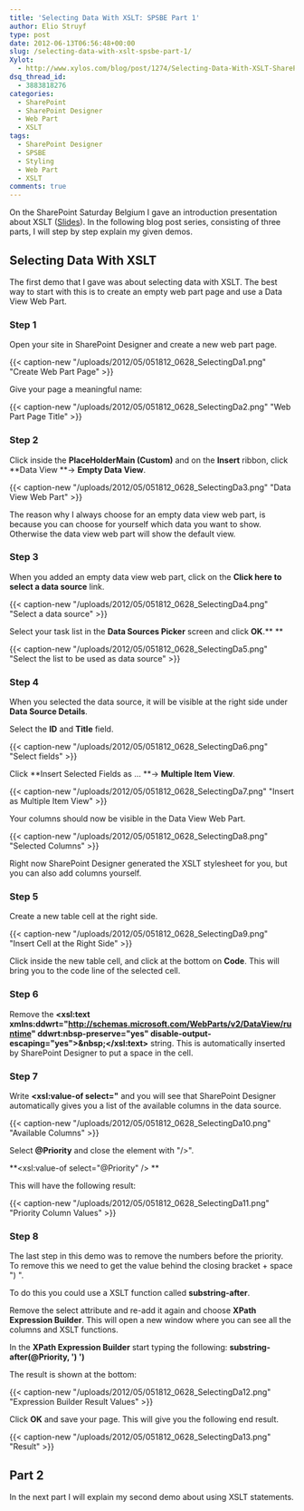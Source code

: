 ```yaml
---
title: 'Selecting Data With XSLT: SPSBE Part 1'
author: Elio Struyf
type: post
date: 2012-06-13T06:56:48+00:00
slug: /selecting-data-with-xslt-spsbe-part-1/
Xylot:
  - http://www.xylos.com/blog/post/1274/Selecting-Data-With-XSLT-SharePoint-Saturday-Belgium-Part-1/
dsq_thread_id:
  - 3883818276
categories:
  - SharePoint
  - SharePoint Designer
  - Web Part
  - XSLT
tags:
  - SharePoint Designer
  - SPSBE
  - Styling
  - Web Part
  - XSLT
comments: true
---
```


On the SharePoint Saturday Belgium I gave an introduction presentation about XSLT ([Slides](http://www.slideshare.net/estruyf/introduction-to-xslt-spsbe07 "Presentation")). In the following blog post series, consisting of three parts, I will step by step explain my given demos.

## Selecting Data With XSLT

The first demo that I gave was about selecting data with XSLT. The best way to start with this is to create an empty web part page and use a Data View Web Part.

### Step 1

Open your site in SharePoint Designer and create a new web part page.

{{< caption-new "/uploads/2012/05/051812_0628_SelectingDa1.png" "Create Web Part Page" >}}

Give your page a meaningful name:

{{< caption-new "/uploads/2012/05/051812_0628_SelectingDa2.png" "Web Part Page Title" >}}

### Step 2

Click inside the **PlaceHolderMain (Custom)** and on the **Insert** ribbon, click **Data View **-> **Empty Data View**.

{{< caption-new "/uploads/2012/05/051812_0628_SelectingDa3.png" "Data View Web Part" >}}

The reason why I always choose for an empty data view web part, is because you can choose for yourself which data you want to show. Otherwise the data view web part will show the default view.

### Step 3

When you added an empty data view web part, click on the **Click here to select a data source** link.

{{< caption-new "/uploads/2012/05/051812_0628_SelectingDa4.png" "Select a data source" >}}

Select your task list in the **Data Sources Picker** screen and click **OK**.**
**

{{< caption-new "/uploads/2012/05/051812_0628_SelectingDa5.png" "Select the list to be used as data source" >}}

### Step 4

When you selected the data source, it will be visible at the right side under **Data Source Details**.

Select the **ID** and **Title** field.

{{< caption-new "/uploads/2012/05/051812_0628_SelectingDa6.png" "Select fields" >}}

Click **Insert Selected Fields as ... **-> **Multiple Item View**.

{{< caption-new "/uploads/2012/05/051812_0628_SelectingDa7.png" "Insert as Multiple Item View" >}}

Your columns should now be visible in the Data View Web Part.

{{< caption-new "/uploads/2012/05/051812_0628_SelectingDa8.png" "Selected Columns" >}}

Right now SharePoint Designer generated the XSLT stylesheet for you, but you can also add columns yourself.

### Step 5

Create a new table cell at the right side.

{{< caption-new "/uploads/2012/05/051812_0628_SelectingDa9.png" "Insert Cell at the Right Side" >}}

Click inside the new table cell, and click at the bottom on **Code**. This will bring you to the code line of the selected cell.

### Step 6

Remove the **<xsl:text xmlns:ddwrt="http://schemas.microsoft.com/WebParts/v2/DataView/runtime" ddwrt:nbsp-preserve="yes" disable-output-escaping="yes">&amp;nbsp;</xsl:text>** string. This is automatically inserted by SharePoint Designer to put a space in the cell.

### Step 7

Write **<xsl:value-of select="** and you will see that SharePoint Designer automatically gives you a list of the available columns in the data source.

{{< caption-new "/uploads/2012/05/051812_0628_SelectingDa10.png" "Available Columns" >}}

Select **@Priority** and close the element with "/>".

**<xsl:value-of select="@Priority" />
**

This will have the following result:

{{< caption-new "/uploads/2012/05/051812_0628_SelectingDa11.png" "Priority Column Values" >}}

### Step 8

The last step in this demo was to remove the numbers before the priority. To remove this we need to get the value behind the closing bracket + space ") ".

To do this you could use a XSLT function called **substring-after**.

Remove the select attribute and re-add it again and choose **XPath Expression Builder**. This will open a new window where you can see all the columns and XSLT functions.

In the **XPath Expression Builder** start typing the following: **substring-after(@Priority, ') ')**

The result is shown at the bottom:

{{< caption-new "/uploads/2012/05/051812_0628_SelectingDa12.png" "Expression Builder Result Values" >}}

Click **OK** and save your page. This will give you the following end result.

{{< caption-new "/uploads/2012/05/051812_0628_SelectingDa13.png" "Result" >}}

## Part 2

In the next part I will explain my second demo about using XSLT statements.